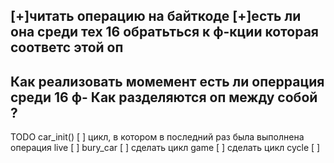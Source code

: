 [+]читать операцию на байткоде
[+]есть ли она среди тех 16
обратьться к ф-кции  которая соответс этой оп
----
Как реализовать момемент есть ли оперрация среди 16 ф-
Как разделяются оп между собой ?
--
TODO
car_init()
[ ] цикл, в котором в последний раз была выполнена операция live 
[ ] bury_car
[ ] сделать цикл game
[ ] сделать цикл cycle
[ ]
